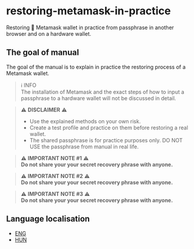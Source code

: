 # restoring-metamask-in-practice
Restoring 🦊 Metamask wallet in practice from passphrase in another browser and on a hardware wallet. 

## The goal of manual
The goal of the manual is to explain in practice the restoring process of a Metamask wallet.
> ℹ️ INFO <br>The installation of Metamask and the exact steps of how to input a passphrase to a hardware wallet will not be discussed in detail. 

>⚠️ **DISCLAIMER** ⚠️
>- Use the explained methods on your own risk.
>- Create a test profile and practice on them before restoring a real wallet.
>- The shared passphrase is for practice purposes only. DO NOT USE the passphrase from manual in real life.

> ⚠️ **IMPORTANT NOTE #1** ⚠️<br> **Do not share your your secret recovery phrase with anyone.**

> ⚠️ **IMPORTANT NOTE #2** ⚠️<br> **Do not share your your secret recovery phrase with anyone.**

> ⚠️ **IMPORTANT NOTE #3** ⚠️<br> **Do not share your your secret recovery phrase with anyone.**
## Language localisation

- [ENG](localisation/ENG.md)
- [HUN](localisation/HUN.md)